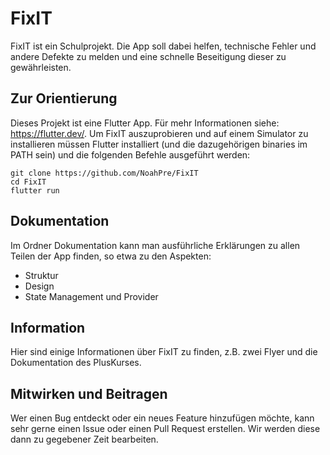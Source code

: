 # FixIT
FixIT ist ein Schulprojekt. Die App soll dabei helfen, technische Fehler und andere Defekte zu melden und eine schnelle Beseitigung dieser zu gewährleisten.

## Zur Orientierung
Dieses Projekt ist eine Flutter App. Für mehr Informationen siehe: https://flutter.dev/. Um FixIT auszuprobieren und auf einem Simulator zu installieren müssen Flutter installiert (und die dazugehörigen binaries im PATH sein) und die folgenden Befehle ausgeführt werden:
```
git clone https://github.com/NoahPre/FixIT
cd FixIT
flutter run
```

## Dokumentation
Im Ordner Dokumentation kann man ausführliche Erklärungen zu allen Teilen der App finden, so etwa zu den Aspekten:
* Struktur
* Design
* State Management und Provider

## Information
Hier sind einige Informationen über FixIT zu finden, z.B. zwei Flyer und die Dokumentation des PlusKurses.

## Mitwirken und Beitragen
Wer einen Bug entdeckt oder ein neues Feature hinzufügen möchte, kann sehr gerne einen Issue oder einen Pull Request erstellen. Wir werden diese dann zu gegebener Zeit bearbeiten.
